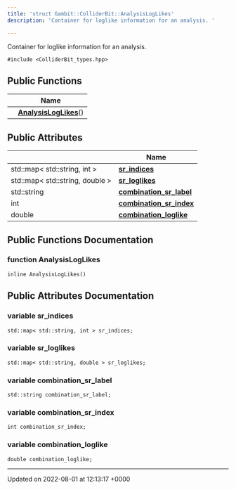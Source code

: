 ```yaml
---
title: 'struct Gambit::ColliderBit::AnalysisLogLikes'
description: 'Container for loglike information for an analysis. '

---
```









Container for loglike information for an analysis. 


`#include <ColliderBit_types.hpp>`

## Public Functions

|                | Name           |
| -------------- | -------------- |
| | **[AnalysisLogLikes](/documentation/code/classes/structgambit_1_1colliderbit_1_1analysisloglikes/#function-analysisloglikes)**() |

## Public Attributes

|                | Name           |
| -------------- | -------------- |
| std::map< std::string, int > | **[sr_indices](/documentation/code/classes/structgambit_1_1colliderbit_1_1analysisloglikes/#variable-sr-indices)**  |
| std::map< std::string, double > | **[sr_loglikes](/documentation/code/classes/structgambit_1_1colliderbit_1_1analysisloglikes/#variable-sr-loglikes)**  |
| std::string | **[combination_sr_label](/documentation/code/classes/structgambit_1_1colliderbit_1_1analysisloglikes/#variable-combination-sr-label)**  |
| int | **[combination_sr_index](/documentation/code/classes/structgambit_1_1colliderbit_1_1analysisloglikes/#variable-combination-sr-index)**  |
| double | **[combination_loglike](/documentation/code/classes/structgambit_1_1colliderbit_1_1analysisloglikes/#variable-combination-loglike)**  |

## Public Functions Documentation

### function AnalysisLogLikes

```
inline AnalysisLogLikes()
```


## Public Attributes Documentation

### variable sr_indices

```
std::map< std::string, int > sr_indices;
```


### variable sr_loglikes

```
std::map< std::string, double > sr_loglikes;
```


### variable combination_sr_label

```
std::string combination_sr_label;
```


### variable combination_sr_index

```
int combination_sr_index;
```


### variable combination_loglike

```
double combination_loglike;
```


-------------------------------

Updated on 2022-08-01 at 12:13:17 +0000
